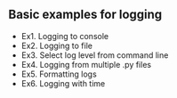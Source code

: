 Basic examples for logging
--
- Ex1. Logging to console
- Ex2. Logging to file
- Ex3. Select log level from command line
- Ex4. Logging from multiple .py files
- Ex5. Formatting logs
- Ex6. Logging with time
